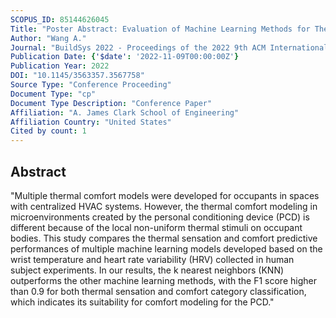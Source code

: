 ```yaml
---
SCOPUS_ID: 85144626045
Title: "Poster Abstract: Evaluation of Machine Learning Methods for Thermal Sensation and Comfort Predictions in Microenvironments Created by Personal Conditioning Devices"
Author: "Wang A."
Journal: "BuildSys 2022 - Proceedings of the 2022 9th ACM International Conference on Systems for Energy-Efficient Buildings, Cities, and Transportation"
Publication Date: {'$date': '2022-11-09T00:00:00Z'}
Publication Year: 2022
DOI: "10.1145/3563357.3567758"
Source Type: "Conference Proceeding"
Document Type: "cp"
Document Type Description: "Conference Paper"
Affiliation: "A. James Clark School of Engineering"
Affiliation Country: "United States"
Cited by count: 1
---
```


## Abstract
"Multiple thermal comfort models were developed for occupants in spaces with centralized HVAC systems. However, the thermal comfort modeling in microenvironments created by the personal conditioning device (PCD) is different because of the local non-uniform thermal stimuli on occupant bodies. This study compares the thermal sensation and comfort predictive performances of multiple machine learning models developed based on the wrist temperature and heart rate variability (HRV) collected in human subject experiments. In our results, the k nearest neighbors (KNN) outperforms the other machine learning methods, with the F1 score higher than 0.9 for both thermal sensation and comfort category classification, which indicates its suitability for comfort modeling for the PCD."
